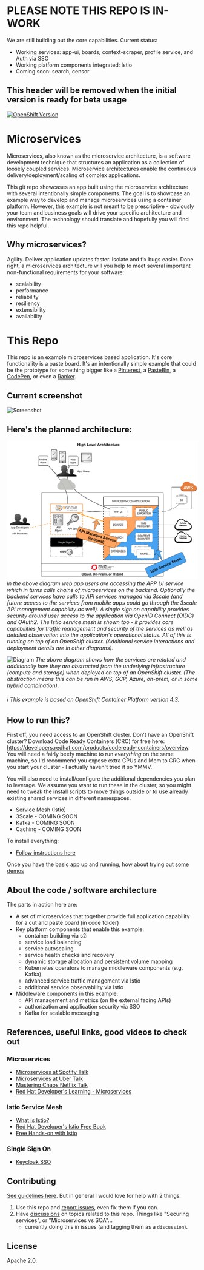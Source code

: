 # PLEASE NOTE THIS REPO IS IN-WORK 
We are still building out the core capabilities. Current status:
- Working services: app-ui, boards, context-scraper, profile service, and Auth via SSO
- Working platform components integrated: Istio
- Coming soon: search, censor 
## This header will be removed when the initial version is ready for beta usage
[![OpenShift Version][openshift-heximage]][openshift-url]

# Microservices
Microservices, also known as the microservice architecture, is a software development technique that structures an application as a collection of loosely coupled services. Microservice architectures enable the continuous delivery/deployment/scaling of complex applications.

This git repo showcases an app built using the microservice architecture with several intentionally simple components. The goal is to showcase an example way to develop and manage microservices using a container platform. However, this example is not meant to be prescriptive - obviously your team and business goals will drive your specific architecture and environment. The technology should translate and hopefully you will find this repo helpful.

## Why microservices?
Agility. Deliver application updates faster. Isolate and fix bugs easier. Done right, a microservices architecture will you help to meet several important non-functional requirements for your software:
* scalability
* performance
* reliability
* resiliency
* extensibility
* availability

# This Repo
This repo is an example microservices based application. It's core functionality is a paste board. It's an intentionally simple example that could be the prototype for something bigger like a [Pinterest](https://www.pinterest.com/), a [PasteBin](https://pastebin.com/), a [CodePen](https://codepen.io/pens/), or even a [Ranker](https://www.ranker.com/).

## Current screenshot
![Screenshot](design/screenshots/2019-04-19_1042.png?raw=true)


## Here's the planned architecture:

![Diagram](design/highlevel-arch.png)
*In the above diagram web app users are accessing the APP UI service which in turns calls chains of microservices on the backend. Optionally the backend services have calls to API services managed via 3scale (and future access to the services from mobile apps could go through the 3scale API management capability as well). A single sign on capability provides security around user access to the application via OpenID Connect (OIDC) and OAuth2. The Istio service mesh is shown too - it provides core capabilities for traffic management and security of the services as well as detailed observation into the application's operational status. All of this is running on top of an OpenShift cluster. (Additional service interactions and deployment details are in other diagrams).*

![Diagram](design/ocp-arch.png)
*The above diagram shows how the services are related and additionally how they are abstracted from the underlying infrastructure (compute and storage) when deployed on top of an OpenShift cluster. (The abstraction means this can be run in AWS, GCP, Azure, on-prem, or in some hybrid combination).*

###### :information_source: This example is based on OpenShift Container Platform version 4.3.

## How to run this?
First off, you need access to an OpenShift cluster. Don't have an OpenShift cluster? Download Code Ready Containers (CRC) for free here: https://developers.redhat.com/products/codeready-containers/overview. You will need a fairly beefy machine to run *everything* on the same machine, so I'd recommend you expose extra CPUs and Mem to CRC when you start your cluster - I actually haven't tried it so YMMV.

You will also need to install/configure the additional dependencies you plan to leverage. We assume you want to run these in the cluster, so you might need to tweak the install scripts to move things outside or to use already existing shared services in different namespaces.
   - Service Mesh (Istio)
   - 3Scale - COMING SOON
   - Kafka - COMING SOON
   - Caching - COMING SOON

To install everything:
- [Follow instructions here](./deployment/install/)

Once you have the basic app up and running, how about trying out [some demos](./deployment/demos)


## About the code / software architecture
The parts in action here are:
* A set of microservices that together provide full application capability for a cut and paste board (in code folder)
* Key platform components that enable this example:
    * container building via s2i
    * service load balancing
    * service autoscaling
    * service health checks and recovery
    * dynamic storage allocation and persistent volume mapping
    * Kubernetes operators to manage middleware components (e.g. Kafka)
    * advanced service traffic management via Istio
    * additional service observability via Istio
* Middleware components in this example:
    * API management and metrics (on the external facing APIs)
    * authorization and application security via SSO
    * Kafka for scalable messaging


## References, useful links, good videos to check out
### Microservices
* [Microservices at Spotify Talk](https://www.youtube.com/watch?v=7LGPeBgNFuU)
* [Microservices at Uber Talk](https://www.youtube.com/watch?v=kb-m2fasdDY)
* [Mastering Chaos Netflix Talk](https://youtu.be/CZ3wIuvmHeM)
* [Red Hat Developer's Learning - Microservices](https://developers.redhat.com/learn/microservices/)
### Istio Service Mesh
* [What is Istio?](https://istio.io/docs/concepts/what-is-istio/)
* [Red Hat Developer's Istio Free Book](https://developers.redhat.com/books/introducing-istio-service-mesh-microservices/)
* [Free Hands-on with Istio](https://learn.openshift.com/servicemesh)
### Single Sign On
* [Keycloak SSO](https://www.keycloak.org/)


## Contributing
[See guidelines here](./CONTRIBUTING.md). But in general I would love for help with 2 things.
1. Use this repo and [report issues][1], even fix them if you can.
2. Have [discussions][2] on topics related to this repo. Things like "Securing services", or "Microservices vs SOA"... 
   - currently doing this in issues (and tagging them as a `discussion`).

## License
Apache 2.0.

[1]: https://github.com/dudash/openshift-microservices/issues
[2]: https://github.com/dudash/openshift-microservices/labels/discussion

[openshift-heximage]: https://img.shields.io/badge/openshift-4.3-BB261A.svg
[openshift-url]: https://docs.openshift.com/container-platform/4.3/welcome/index.html